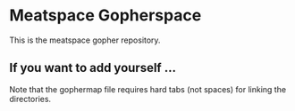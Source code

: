 # Meatspace Gopherspace

This is the meatspace gopher repository.

## If you want to add yourself ...

Note that the gophermap file requires hard tabs (not spaces) for linking the directories.

